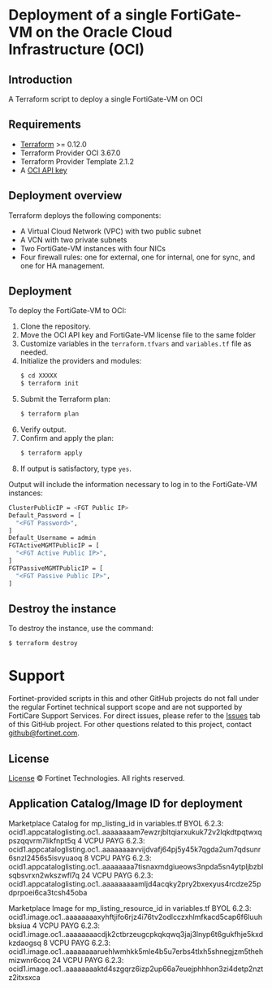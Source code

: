 # Deployment of a single FortiGate-VM on the Oracle Cloud Infrastructure (OCI)
## Introduction
A Terraform script to deploy a single FortiGate-VM on OCI

## Requirements
* [Terraform](https://learn.hashicorp.com/terraform/getting-started/install.html) >= 0.12.0
* Terraform Provider OCI 3.67.0
* Terraform Provider Template 2.1.2
* A [OCI API key](https://docs.cloud.oracle.com/en-us/iaas/Content/API/Concepts/apisigningkey.htm)

## Deployment overview
Terraform deploys the following components:
   - A Virtual Cloud Network (VPC) with two public subnet
   - A VCN with two private subnets
   - Two FortiGate-VM instances with four NICs
   - Four firewall rules: one for external, one for internal, one for sync, and one for HA management.

## Deployment
To deploy the FortiGate-VM to OCI:
1. Clone the repository.
2. Move the OCI API key and FortiGate-VM license file to the same folder
3. Customize variables in the `terraform.tfvars` and `variables.tf` file as needed.
4. Initialize the providers and modules:
   ```sh
   $ cd XXXXX
   $ terraform init
    ```
5. Submit the Terraform plan:
   ```sh
   $ terraform plan
   ```
6. Verify output.
7. Confirm and apply the plan:
   ```sh
   $ terraform apply
   ```
8. If output is satisfactory, type `yes`.

Output will include the information necessary to log in to the FortiGate-VM instances:
```sh
ClusterPublicIP = <FGT Public IP>
Default_Password = [
  "<FGT Password>",
]
Default_Username = admin
FGTActiveMGMTPublicIP = [
  "<FGT Active Public IP>",
]
FGTPassiveMGMTPublicIP = [
  "<FGT Passive Public IP>",
]
```

## Destroy the instance
To destroy the instance, use the command:
```sh
$ terraform destroy
```

# Support
Fortinet-provided scripts in this and other GitHub projects do not fall under the regular Fortinet technical support scope and are not supported by FortiCare Support Services.
For direct issues, please refer to the [Issues](https://github.com/fortinet/fortigate-terraform-deploy/issues) tab of this GitHub project.
For other questions related to this project, contact [github@fortinet.com](mailto:github@fortinet.com).

## License
[License](https://github.com/fortinet/fortigate-terraform-deploy/blob/master/LICENSE) © Fortinet Technologies. All rights reserved.

## Application Catalog/Image ID for deployment
Marketplace Catalog for mp_listing_id in variables.tf
BYOL 6.2.3: ocid1.appcataloglisting.oc1..aaaaaaaam7ewzrjbltqiarxukuk72v2lqkdtpqtwxqpszqqvrm7likfnpt5q
4 VCPU PAYG 6.2.3: ocid1.appcataloglisting.oc1..aaaaaaaavvijdvafj64pj5y45k7qgda2um7qdsunr6snzl2456s5isvyuaoq
8 VCPU PAYG 6.2.3: ocid1.appcataloglisting.oc1..aaaaaaaa7tisnaxmdgiueows3npda5sn4ytpljbzblsqbsvrxn2wkszwfl7q
24 VCPU PAYG 6.2.3: ocid1.appcataloglisting.oc1..aaaaaaaaamljd4acqky2pry2bxexyus4rcdze25pdprpoei6ca3tcsh45oba

Marketplace Image for mp_listing_resource_id in variables.tf
BYOL 6.2.3: ocid1.image.oc1..aaaaaaaaxyhftjifo6rjz4i76tv2odlcczxhlmfkacd5cap6f6luuhbksiua
4 VCPU PAYG 6.2.3: ocid1.image.oc1..aaaaaaaacdjk2ctbrzeugcpkqkqwq3jaj3lnyp6t6gukfhje5kxdkzdaogsq
8 VCPU PAYG 6.2.3: ocid1.image.oc1..aaaaaaaaruehlwmhkk5mle4b5u7erbs4tlxh5shnegjzm5thehmizwnr6coq
24 VCPU PAYG 6.2.3: ocid1.image.oc1..aaaaaaaaktd4szgqrz6izp2up66a7euejphhhon3zi4detp2nztz2itxsxca
